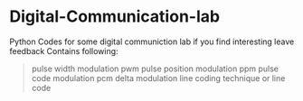 # Digital-Communication-lab
Python Codes for some digital communiction lab if you find interesting leave feedback
Contains following:
>pulse width modulation pwm
>pulse position modulation ppm
>pulse code modulation pcm
>delta modulation
>line coding technique or line code
